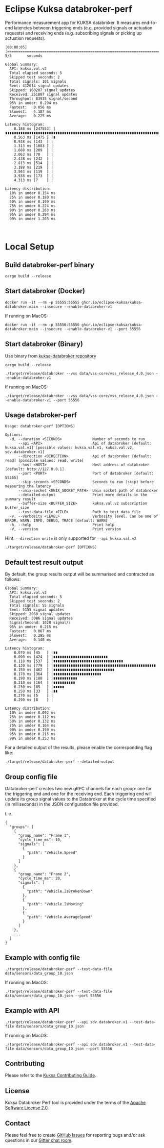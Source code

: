 # Eclipse Kuksa databroker-perf

Performance measurement app for KUKSA databroker. It measures end-to-end latencies between triggering ends (e.g. provided signals or actuation requests) and receiving ends (e.g. subscribing signals or picking up actuation requests).

```
[00:00:05] [================================================================================================================]       5/5       seconds

Global Summary:
  API: kuksa.val.v2
  Total elapsed seconds: 5
  Skipped test seconds: 2
  Total signals: 101 signals
  Sent: 412014 signal updates
  Skipped: 160207 signal updates
  Received: 251807 signal updates
  Throughput: 83935 signal/second
  95% in under: 0.294 ms
  Fastest:   0.056 ms
  Slowest:   4.187 ms
  Average:   0.225 ms

Latency histogram:
    0.188 ms [247553] |∎∎∎∎∎∎∎∎∎∎∎∎∎∎∎∎∎∎∎∎∎∎∎∎∎∎∎∎∎∎∎∎∎∎∎∎∎∎∎∎∎∎∎∎∎∎∎∎∎∎∎∎∎∎∎∎∎∎∎∎∎∎∎∎∎∎∎∎∎∎∎∎∎∎∎∎∎∎∎∎∎∎∎∎∎∎∎∎∎∎∎∎∎∎∎∎∎∎∎∎∎∎∎
    0.563 ms [1475 ] |∎
    0.938 ms [143  ] |
    1.313 ms [1083 ] |
    1.688 ms [209  ] |
    2.063 ms [70   ] |
    2.438 ms [242  ] |
    2.813 ms [514  ] |
    3.188 ms [219  ] |
    3.563 ms [119  ] |
    3.938 ms [173  ] |
    4.313 ms [7    ] |

Latency distribution:
  10% in under 0.154 ms
  25% in under 0.180 ms
  50% in under 0.199 ms
  75% in under 0.224 ms
  90% in under 0.263 ms
  95% in under 0.294 ms
  99% in under 1.205 ms



```

# Local Setup

## Build databroker-perf binary

```
cargo build --release
```

## Start databroker (Docker)

```
docker run -it --rm -p 55555:55555 ghcr.io/eclipse-kuksa/kuksa-databroker:main --insecure --enable-databroker-v1
```

If running on MacOS:

```
docker run -it --rm -p 55556:55556 ghcr.io/eclipse-kuksa/kuksa-databroker:main --insecure --enable-databroker-v1 --port 55556
```

## Start databroker (Binary)

Use binary from [kuksa-databroker repository](https://github.com/eclipse-kuksa/kuksa-databroker)

```
cargo build --release
```

```
./target/release/databroker --vss data/vss-core/vss_release_4.0.json --enable-databroker-v1
```

If running on MacOS:

```
./target/release/databroker --vss data/vss-core/vss_release_4.0.json --enable-databroker-v1 --port 55556
```

## Usage databroker-perf

```
Usage: databroker-perf [OPTIONS]

Options:
  -d, --duration <SECONDS>              Number of seconds to run
      --api <API>                       Api of databroker [default: kuksa.val.v1] [possible values: kuksa.val.v1, kuksa.val.v2, sdv.databroker.v1]
      --direction <DIRECTION>           Api of databroker [default: read] [possible values: read, write]
      --host <HOST>                     Host address of databroker [default: http://127.0.0.1]
      --port <PORT>                     Port of databroker [default: 55555]
      --skip-seconds <SECONDS>          Seconds to run (skip) before measuring the latency
      --unix-socket <UNIX_SOCKET_PATH>  Unix socket path of databroker
      --detailed-output                 Print more details in the summary result
      --buffer-size <BUFFER_SIZE>       kuksa.val.v2 subscription buffer_size
      --test-data-file <FILE>           Path to test data file
  -v, --verbosity <LEVEL>               Verbosity level. Can be one of ERROR, WARN, INFO, DEBUG, TRACE [default: WARN]
  -h, --help                            Print help
  -V, --version                         Print version
```

Hint: `--direction write` is only supported for `--api kuksa.val.v2`

```
./target/release/databroker-perf [OPTIONS]
```

## Default test result output

By default, the group results output will be summarised and contracted as follows:
```
Global Summary:
  API: kuksa.val.v2
  Total elapsed seconds: 5
  Skipped test seconds: 2
  Total signals: 55 signals
  Sent: 5155 signal updates
  Skipped: 2069 signal updates
  Received: 3086 signal updates
  Signal/Second: 1028 signal/s
  95% in under: 0.215 ms
  Fastest:   0.067 ms
  Slowest:   0.295 ms
  Average:   0.140 ms

Latency histogram:
    0.070 ms [45   ] |∎∎
    0.090 ms [424  ] |∎∎∎∎∎∎∎∎∎∎∎∎∎∎∎∎∎∎∎∎∎∎∎∎∎
    0.110 ms [537  ] |∎∎∎∎∎∎∎∎∎∎∎∎∎∎∎∎∎∎∎∎∎∎∎∎∎∎∎∎∎∎∎∎
    0.130 ms [779  ] |∎∎∎∎∎∎∎∎∎∎∎∎∎∎∎∎∎∎∎∎∎∎∎∎∎∎∎∎∎∎∎∎∎∎∎∎∎∎∎∎∎∎∎∎∎∎∎
    0.150 ms [462  ] |∎∎∎∎∎∎∎∎∎∎∎∎∎∎∎∎∎∎∎∎∎∎∎∎∎∎∎∎
    0.170 ms [364  ] |∎∎∎∎∎∎∎∎∎∎∎∎∎∎∎∎∎∎∎∎∎∎
    0.190 ms [180  ] |∎∎∎∎∎∎∎∎∎∎∎
    0.210 ms [164  ] |∎∎∎∎∎∎∎∎∎∎
    0.230 ms [85   ] |∎∎∎∎∎
    0.250 ms [33   ] |∎∎
    0.270 ms [5    ] |
    0.290 ms [8    ] |

Latency distribution:
  10% in under 0.092 ms
  25% in under 0.112 ms
  50% in under 0.132 ms
  75% in under 0.164 ms
  90% in under 0.199 ms
  95% in under 0.215 ms
  99% in under 0.253 ms

```

For a detailed output of the results, please enable the corresponding flag like:

```
./target/release/databroker-perf --detailed-output
```

## Group config file

Databroker-perf creates two new gRPC channels for each group: one for the triggering end and one for the receiving end.
Each triggering end will update its group signal values to the Databroker at the cycle time specified (in milliseconds) in the JSON configuration file provided.

i. e.
```
{
  "groups": [
    {
      "group_name": "Frame 1",
      "cycle_time_ms": 10,
      "signals": [
        {
          "path": "Vehicle.Speed"
        }
      ]
    },
    {
      "group_name": "Frame 2",
      "cycle_time_ms": 20,
      "signals": [
        {
          "path": "Vehicle.IsBrokenDown"
        },
        {
          "path": "Vehicle.IsMoving"
        },
        {
          "path": "Vehicle.AverageSpeed"
        }
      ]
    },
    ...
  ]
}
```

## Example with config file

```
./target/release/databroker-perf --test-data-file data/sensors/data_group_10.json
```

If running on MacOS:

```
./target/release/databroker-perf --test-data-file data/sensors/data_group_10.json --port 55556
```

## Example with API

```
./target/release/databroker-perf --api sdv.databroker.v1 --test-data-file data/sensors/data_group_10.json
```

If running on MacOS:

```
./target/release/databroker-perf --api sdv.databroker.v1 --test-data-file data/sensors/data_group_10.json --port 55556
```

## Contributing

Please refer to the [Kuksa Contributing Guide](CONTRIBUTING.md).

## License

Kuksa Databroker Perf tool is provided under the terms of the [Apache Software License 2.0](LICENSE).

## Contact

Please feel free to create [GitHub Issues](https://github.com/eclipse-kuksa/kuksa-perf/issues) for reporting bugs and/or ask questions in our [Gitter chat room](https://matrix.to/#/#kuksa-val_community:gitter.im).

